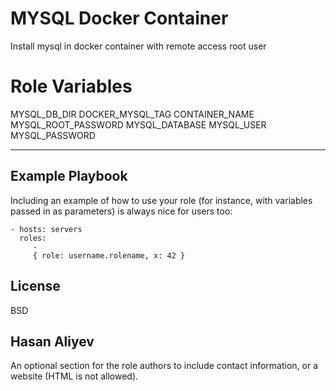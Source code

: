 MYSQL Docker Container
=========

Install mysql in docker container with  remote access root user

<!-- Requirements
------------

Any pre-requisites that may not be covered by Ansible itself or the role should be mentioned here. For instance, if the role uses the EC2 module, it may be a good idea to mention in this section that the boto package is required. -->

Role Variables
=========

MYSQL_DB_DIR
DOCKER_MYSQL_TAG
CONTAINER_NAME
MYSQL_ROOT_PASSWORD
MYSQL_DATABASE
MYSQL_USER
MYSQL_PASSWORD

--------------

<!-- A description of the settable variables for this role should go here, including any variables that are in defaults/main.yml, vars/main.yml, and any variables that can/should be set via parameters to the role. Any variables that are read from other roles and/or the global scope (ie. hostvars, group vars, etc.) should be mentioned here as well. -->

<!-- Dependencies
------------

A list of other roles hosted on Galaxy should go here, plus any details in regards to parameters that may need to be set for other roles, or variables that are used from other roles. -->

Example Playbook
----------------

Including an example of how to use your role (for instance, with variables passed in as parameters) is always nice for users too:

    - hosts: servers
      roles:
         - 
         { role: username.rolename, x: 42 }

License
-------

BSD

Hasan Aliyev
------------------

An optional section for the role authors to include contact information, or a website (HTML is not allowed).
